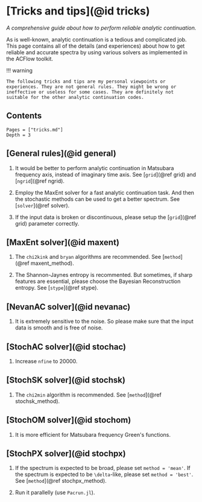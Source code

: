 # [Tricks and tips](@id tricks)

*A comprehensive guide about how to perform reliable analytic continuation.*

As is well-known, analytic continuation is a tedious and complicated job. This page contains all of the details (and experiences) about how to get reliable and accurate spectra by using various solvers as implemented in the ACFlow toolkit.

!!! warning

    The following tricks and tips are my personal viewpoints or experiences. They are not general rules. They might be wrong or ineffective or useless for some cases. They are definitely not suitable for the other analytic continuation codes.

## Contents

```@contents
Pages = ["tricks.md"]
Depth = 3
```

## [General rules](@id general)

1. It would be better to perform analytic continuation in Matsubara frequency axis, instead of imaginary time axis. See [`grid`](@ref grid) and [`ngrid`](@ref ngrid).

2. Employ the MaxEnt solver for a fast analytic continuation task. And then the stochastic methods can be used to get a better spectrum. See [`solver`](@ref solver).

3. If the input data is broken or discontinuous, please setup the [`grid`](@ref grid) parameter correctly.

## [MaxEnt solver](@id maxent)

1. The `chi2kink` and `bryan` algorithms are recommended. See [`method`](@ref maxent_method).

2. The Shannon-Jaynes entropy is recommented. But sometimes, if sharp features are essential, please choose the Bayesian Reconstruction entropy. See [`stype`](@ref stype).

## [NevanAC solver](@id nevanac)

1. It is extremely sensitive to the noise. So please make sure that the input data is smooth and is free of noise.

## [StochAC solver](@id stochac)

1. Increase `nfine` to 20000.

## [StochSK solver](@id stochsk)

1. The `chi2min` algorithm is recommended. See [`method`](@ref stochsk_method).

## [StochOM solver](@id stochom)

1. It is more efficient for Matsubara frequency Green's functions.

## [StochPX solver](@id stochpx)

1. If the spectrum is expected to be broad, please set `method = 'mean'`. If the spectrum is expected to be ``\delta``-like, please set `method = 'best'`. See [`method`](@ref stochpx_method).

2. Run it parallelly (use `Pacrun.jl`).
